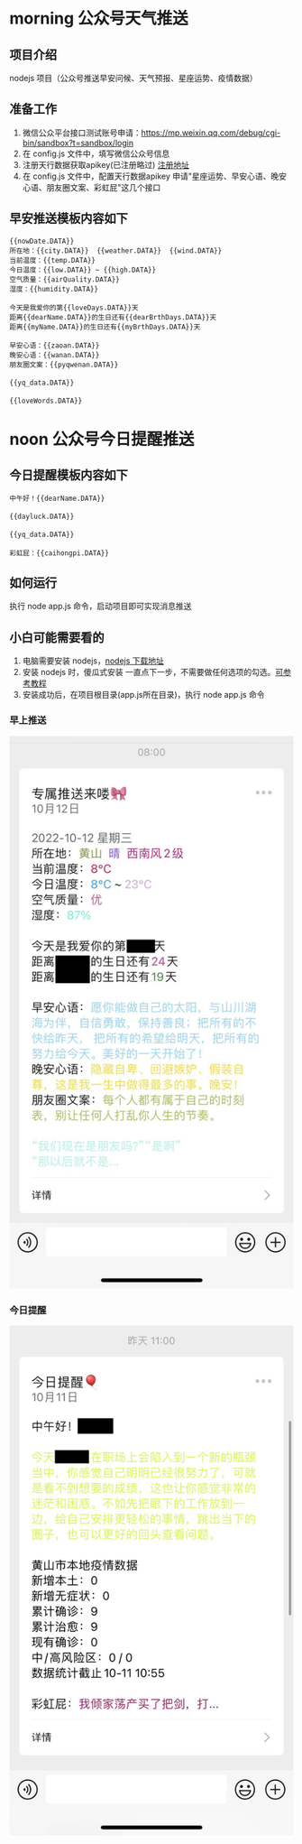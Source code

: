 # morning 公众号天气推送

## 项目介绍
nodejs 项目（公众号推送早安问候、天气预报、星座运势、疫情数据）

## 准备工作
1. 微信公众平台接口测试账号申请：https://mp.weixin.qq.com/debug/cgi-bin/sandbox?t=sandbox/login
2. 在 config.js 文件中，填写微信公众号信息
3. 注册天行数据获取apikey(已注册略过) [注册地址](https://www.tianapi.com/signup.html)
4. 在 config.js 文件中，配置天行数据apikey 申请"星座运势、早安心语、晚安心语、朋友圈文案、彩虹屁"这几个接口

## 早安推送模板内容如下
```text
{{nowDate.DATA}}
所在地：{{city.DATA}}  {{weather.DATA}}  {{wind.DATA}}
当前温度：{{temp.DATA}}
今日温度：{{low.DATA}} ~ {{high.DATA}}
空气质量：{{airQuality.DATA}}
湿度：{{humidity.DATA}}

今天是我爱你的第{{loveDays.DATA}}天
距离{{dearName.DATA}}的生日还有{{dearBrthDays.DATA}}天
距离{{myName.DATA}}的生日还有{{myBrthDays.DATA}}天

早安心语：{{zaoan.DATA}}
晚安心语：{{wanan.DATA}}
朋友圈文案：{{pyqwenan.DATA}}

{{yq_data.DATA}}

{{loveWords.DATA}}
```


# noon 公众号今日提醒推送

## 今日提醒模板内容如下
```text
中午好！{{dearName.DATA}}

{{dayluck.DATA}}

{{yq_data.DATA}}

彩虹屁：{{caihongpi.DATA}}
```  

## 如何运行
执行 node app.js 命令，启动项目即可实现消息推送

## 小白可能需要看的
1. 电脑需要安装 nodejs，[nodejs 下载地址](https://nodejs.org/zh-cn/download/)
2. 安装 nodejs 时，傻瓜式安装 一直点下一步，不需要做任何选项的勾选。[可参考教程](https://www.runoob.com/nodejs/nodejs-install-setup.html)
3. 安装成功后，在项目根目录(app.js所在目录)，执行 node app.js 命令

### 早上推送
![](./morning/img/morning.jpg)

### 今日提醒
![](./noon/img/remind.jpg)